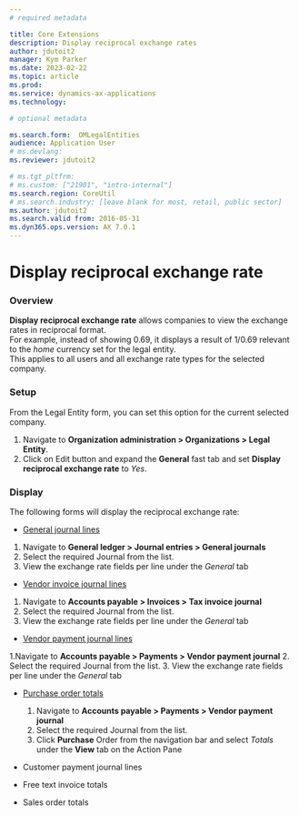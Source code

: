 ```yaml
---
# required metadata

title: Core Extensions
description: Display reciprocal exchange rates
author: jdutoit2
manager: Kym Parker
ms.date: 2023-02-22
ms.topic: article
ms.prod: 
ms.service: dynamics-ax-applications
ms.technology: 

# optional metadata

ms.search.form:  OMLegalEntities
audience: Application User
# ms.devlang: 
ms.reviewer: jdutoit2

# ms.tgt_pltfrm: 
# ms.custom: ["21901", "intro-internal"]
ms.search.region: CoreUtil
# ms.search.industry: [leave blank for most, retail, public sector]
ms.author: jdutoit2
ms.search.valid from: 2016-05-31
ms.dyn365.ops.version: AX 7.0.1
---
```


# Display reciprocal exchange rate

### Overview
**Display reciprocal exchange rate** allows companies to view the exchange rates in reciprocal format. <br>
For example, instead of showing 0.69, it displays a result of 1/0.69 relevant to the *home* currency set for the legal entity.  <br>
This applies to all users and all exchange rate types for the selected company.

 
### Setup
From the Legal Entity form, you can set this option for the current selected company.

1. Navigate to **Organization administration > Organizations > Legal Entity**. 
2. Click on Edit button and expand the **General** fast tab and set **Display reciprocal exchange rate** to _Yes_. 

### Display
The following forms will display the reciprocal exchange rate:
- <ins>General journal lines<ins>

1. Navigate to **General ledger > Journal entries > General journals**
2. Select the required Journal from the list.
3. View the exchange rate fields per line under the *General* tab
- <ins>Vendor invoice journal lines<ins>
1. Navigate to **Accounts payable > Invoices > Tax invoice journal**
2. Select the required Journal from the list.
3. View the exchange rate fields per line under the *General* tab

- <ins>Vendor payment journal lines<ins>

1.Navigate to **Accounts payable > Payments > Vendor payment journal**
2. Select the required Journal from the list.
3. View the exchange rate fields per line under the *General* tab
- <ins>Purchase order totals<ins>

  1. Navigate to **Accounts payable > Payments > Vendor payment journal**
  2. Select the required Journal from the list.
  3. Click **Purchase** Order from the navigation bar  and select *Totals* under the **View** tab on the Action Pane
- Customer payment journal lines
- Free text invoice totals
- Sales order totals

